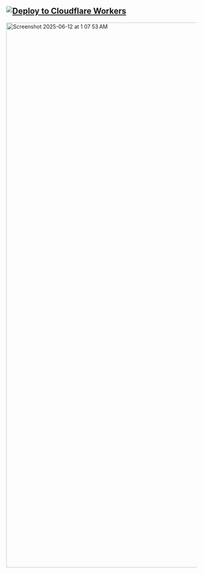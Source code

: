 ## [![Deploy to Cloudflare Workers](https://deploy.workers.cloudflare.com/button)](https://deploy.workers.cloudflare.com/?url=https://github.com/sudo-self/visitor_globe_worker)


<img width="1440" alt="Screenshot 2025-06-12 at 1 07 53 AM" src="https://github.com/user-attachments/assets/2f7ebc19-8970-4eea-8e76-f530c05fd356" />
